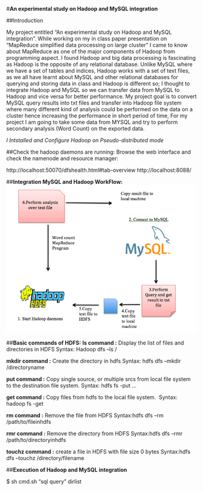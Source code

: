 #**An experimental study on Hadoop and MySQL integration**

##Introduction

My project entitled “An experimental study on Hadoop and MySQL integration”. While working on my in class paper presentation on “MapReduce simplified data processing on large cluster” I came to know about MapReduce as one of the major components of Hadoop from programming aspect. I found Hadoop and big data processing is fascinating as Hadoop is the opposite of any relational database. Unlike MySQL where we have a set of tables and indices, Hadoop works with a set of text files, as we all have learnt about MySQL and other relational databases for querying and storing data in class and Hadoop is different so; I thought to integrate Hadoop and MySQL so we can transfer data from MySQL to Hadoop and vice versa for better performance. My project goal is to convert MySQL query results into txt files and transfer into Hadoop file system where many different kind of analysis could be performed on the data on a cluster hence increasing the performance in short period of time, For my project I am going to take some data from MYSQL and try to perform secondary analysis (Word Count) on the exported data. 

*I Intstalled and Configure Hadoop on Pseudo-distributed mode*

##Check the hadoop daemons are running:
Browse the web interface and check the namenode and resource manager:

http://localhost:50070/dfshealth.html#tab-overview
http://localhost:8088/

##**Integration MySQL and Hadoop WorkFlow:**
![Workflow](images/hadoopMySQL.png)

##**Basic commands of HDFS:**
**ls command :** Display the list of files and directories in HDFS
Syntax: Hadoop dfs –ls /

**mkdir command :** Create the directory in hdfs
Syntax: hdfs dfs –mkdir /directoryname  

**put command :** Copy single source, or multiple srcs from local file system to the destination file system. 
Syntax: hdfs fs -put <localsrc> ... <dst> 

**get command :** Copy files from hdfs to the local file system. 
Syntax: hadoop fs -get <src> <localdst> 

**rm command :** Remove the file from HDFS
Syntax:hdfs dfs –rm /path/to/fileinhdfs 

**rmr command :** Remove the directory from HDFS
Syntax:hdfs dfs –rmr  /path/to/directoryinhdfs

**touchz command :** create a file in HDFS with file size 0 bytes
Syntax:hdfs dfs –touchz /directory/filename 


##**Execution of Hadoop and MySQL integration**

$ sh cmd.sh “sql query” dirlist



